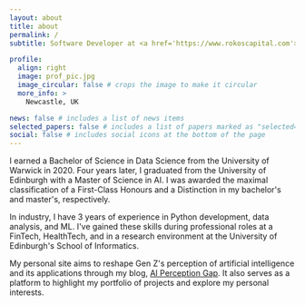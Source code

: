 ```yaml
---
layout: about
title: about
permalink: /
subtitle: Software Developer at <a href='https://www.rokoscapital.com'>Rokos Capital Management</a> (consulting via <a href='https://www.neptunenorth.co.uk'>Neptune North</a>)

profile:
  align: right
  image: prof_pic.jpg
  image_circular: false # crops the image to make it circular
  more_info: >
    Newcastle, UK

news: false # includes a list of news items
selected_papers: false # includes a list of papers marked as "selected={true}"
social: false # includes social icons at the bottom of the page
---
```


I earned a Bachelor of Science in Data Science from the University of Warwick in 2020. Four years later, I graduated from the University of Edinburgh with a Master of Science in AI. I was awarded the maximal classification of a First-Class Honours and a Distinction in my bachelor's and master's, respectively.

In industry, I have 3 years of experience in Python development, data analysis, and ML. I've gained these skills during professional roles at a FinTech, HealthTech, and in a research environment at the University of Edinburgh's School of Informatics.

My personal site aims to reshape Gen Z's perception of artificial intelligence and its applications through my blog, <a href='/blog/tag/ai-perception-gap/'>AI Perception Gap</a>. It also serves as a platform to highlight my portfolio of projects and explore my personal interests.
